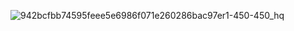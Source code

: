 ![942bcfbb74595feee5e6986f071e260286bac97er1-450-450_hq](https://github.com/minarini/minarini/assets/142440243/d39625f4-6a9f-4415-88cf-a9bad51870a1)
